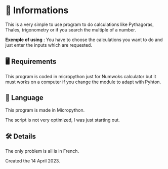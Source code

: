# 📜 Informations
This is a very simple to use program to do calculations like Pythagoras, Thales, trigonometry or if you search the multiple of a number.

**Exemple of using** : You have to choose the calculations you want to do and just enter the inputs which are requested.

## 🖥️ Requirements
This program is coded in micropython just for Numwoks calculator but it must works on a computer if you change the module to adapt with Pyhton.

## 💬 Language
This program is made in Micropython.

The script is not very optimized, I was just starting out.

## 🛠️ Details
The only problem is all is in French.

Created the 14 April 2023.
